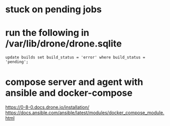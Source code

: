 # stuck on pending jobs
# run the following in /var/lib/drone/drone.sqlite
`update builds set build_status = 'error' where build_status = 'pending';`

# compose server and agent with ansible and docker-compose
https://0-8-0.docs.drone.io/installation/
https://docs.ansible.com/ansible/latest/modules/docker_compose_module.html
